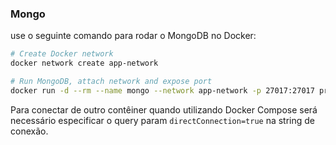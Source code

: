 ### Mongo

use o seguinte comando para rodar o MongoDB no Docker:

```bash
# Create Docker network
docker network create app-network

# Run MongoDB, attach network and expose port
docker run -d --rm --name mongo --network app-network -p 27017:27017 prismagraphql/mongo-single-replica:4.4.3-bionic
```

Para conectar de outro contêiner quando utilizando Docker Compose será necessário especificar o query param `directConnection=true` na string de conexão.